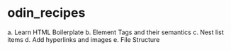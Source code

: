 # odin_recipes

a. Learn HTML Boilerplate
b. Element Tags and their semantics
c. Nest list items
d. Add hyperlinks and images
e. File Structure 
